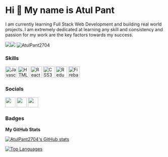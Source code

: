 Hi 👋 My name is Atul Pant
==========================

I am currently learning Full Stack Web Development and building real world projects. I am extremely dedicated at learning any skill and consistency and passion for my work are the key factors towards my success.

<a href="https://www.twitter.com/AtulPant2704" target="_blank"><img
src="https://img.shields.io/twitter/follow/AtulPant2704?logo=twitter&style=for-the-badge&color=0891b2&labelColor=1c1917"
/></a><a href="https://www.github.com/AtulPant2704" target="_blank"><img
src="https://img.shields.io/github/followers/AtulPant2704?logo=github&style=for-the-badge&color=0891b2&labelColor=1c1917" /></a>
<a><img src="https://komarev.com/ghpvc/?username=AtulPant2704&label=Profile%20views&color=blue&style=flat-square" alt="AtulPant2704" /> </a>

### Skills

<p align="left">
   <img src="https://raw.githubusercontent.com/danielcranney/readme-generator/main/public/icons/skills/javascript-colored.svg" width="36" height="36" alt="Javascript" />
   <img src="https://raw.githubusercontent.com/danielcranney/readme-generator/main/public/icons/skills/html5-colored.svg" width="36" height="36" alt="HTML5" />
   <img src="https://raw.githubusercontent.com/danielcranney/readme-generator/main/public/icons/skills/react-colored.svg" width="36" height="36" alt="React" />
   <img src="https://raw.githubusercontent.com/danielcranney/readme-generator/main/public/icons/skills/css3-colored.svg" width="36" height="36" alt="CSS3" />
   <img src="https://raw.githubusercontent.com/danielcranney/readme-generator/main/public/icons/skills/redux-colored.svg" width="36" height="36" alt="Redux" />
   <img src="https://raw.githubusercontent.com/danielcranney/readme-generator/main/public/icons/skills/firebase-colored.svg" width="36" height="36" alt="Firebase" />
</p>


### Socials

<p align="left"> 
   <a href="https://www.twitter.com/AtulPant2704" target="_blank"><img src="https://raw.githubusercontent.com/danielcranney/readme-generator/main/public/icons/socials/twitter.svg" width="32" height="32" /></a>
  <a href="https://atulpant.hashnode.dev/" target="_blank"><img src="https://raw.githubusercontent.com/danielcranney/readme-generator/main/public/icons/socials/hashnode.svg" width="32" height="32" /></a> 
  <a href="https://www.linkedin.com/in/atulpant2704" target="_blank"><img src="https://raw.githubusercontent.com/danielcranney/readme-generator/main/public/icons/socials/linkedin.svg" width="32" height="32" /></a> 
</p>

### Badges

<b>My GitHub Stats</b>

<a href="http://www.github.com/AtulPant2704"><img src="https://github-readme-stats.vercel.app/api?username=AtulPant2704&show_icons=true&hide=&count_private=true&title_color=0891b2&text_color=ffffff&icon_color=0891b2&bg_color=1c1917&hide_border=true&show_icons=true" alt="AtulPant2704's GitHub stats" /></a>

<a href="https://github.com/AtulPant2704" align="left"><img src="https://github-readme-stats.vercel.app/api/top-langs/?username=AtulPant2704&langs_count=10&title_color=0891b2&text_color=ffffff&icon_color=0891b2&bg_color=1c1917&hide_border=true&locale=en&custom_title=Top%20%Languages" alt="Top Languages" /></a>
